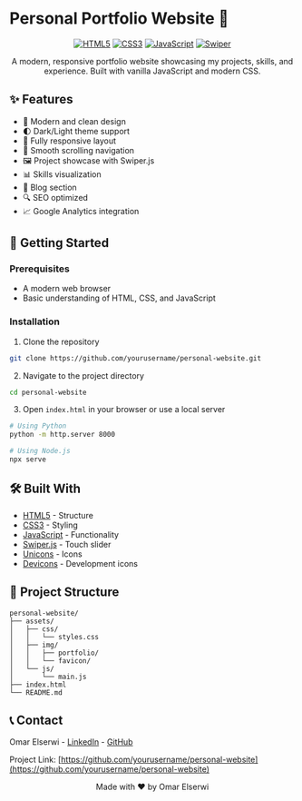 # Personal Portfolio Website 🚀

<div align="center">

[![HTML5](https://img.shields.io/badge/HTML5-E34F26?style=flat-square&logo=html5&logoColor=white)](https://developer.mozilla.org/en-US/docs/Web/HTML)
[![CSS3](https://img.shields.io/badge/CSS3-1572B6?style=flat-square&logo=css3&logoColor=white)](https://developer.mozilla.org/en-US/docs/Web/CSS)
[![JavaScript](https://img.shields.io/badge/JavaScript-F7DF1E?style=flat-square&logo=javascript&logoColor=black)](https://developer.mozilla.org/en-US/docs/Web/JavaScript)
[![Swiper](https://img.shields.io/badge/Swiper-6332F6?style=flat-square&logo=swiper&logoColor=white)](https://swiperjs.com/)

A modern, responsive portfolio website showcasing my projects, skills, and experience. Built with vanilla JavaScript and modern CSS.

</div>

## ✨ Features

- 🎨 Modern and clean design
- 🌓 Dark/Light theme support
- 📱 Fully responsive layout
- 🎯 Smooth scrolling navigation
- 🖼️ Project showcase with Swiper.js
- 📊 Skills visualization
- 📝 Blog section
- 🔍 SEO optimized
- 📈 Google Analytics integration

## 🚀 Getting Started

### Prerequisites

- A modern web browser
- Basic understanding of HTML, CSS, and JavaScript

### Installation

1. Clone the repository
```bash
git clone https://github.com/yourusername/personal-website.git
```

2. Navigate to the project directory
```bash
cd personal-website
```

3. Open `index.html` in your browser or use a local server
```bash
# Using Python
python -m http.server 8000

# Using Node.js
npx serve
```

## 🛠️ Built With

- [HTML5](https://developer.mozilla.org/en-US/docs/Web/HTML) - Structure
- [CSS3](https://developer.mozilla.org/en-US/docs/Web/CSS) - Styling
- [JavaScript](https://developer.mozilla.org/en-US/docs/Web/JavaScript) - Functionality
- [Swiper.js](https://swiperjs.com/) - Touch slider
- [Unicons](https://unicons.iconscout.com/) - Icons
- [Devicons](https://devicon.dev/) - Development icons

## 📁 Project Structure

```
personal-website/
├── assets/
│   ├── css/
│   │   └── styles.css
│   ├── img/
│   │   ├── portfolio/
│   │   └── favicon/
│   └── js/
│       └── main.js
├── index.html
└── README.md
```

## 📞 Contact

Omar Elserwi - [LinkedIn](https://www.linkedin.com/in/omarelserwi) - [GitHub](https://github.com/OmarElserwi)

Project Link: [https://github.com/yourusername/personal-website](https://github.com/yourusername/personal-website)

<div align="center">
  Made with ❤️ by Omar Elserwi
</div> 